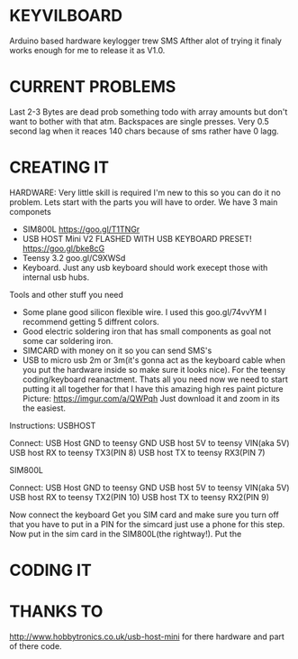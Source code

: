 # KEYVILBOARD
Arduino based hardware keylogger trew SMS
Afther alot of trying it finaly works enough for me to release it as V1.0.


# CURRENT PROBLEMS
Last 2-3 Bytes are dead prob something todo with array amounts but don't want to bother with that atm.
Backspaces are single presses.
Very 0.5 second lag when it reaces 140 chars because of sms rather have 0 lagg.



# CREATING IT
HARDWARE:
Very little skill is required I'm new to this so you can do it no problem.
Lets start with the parts you will have to order. We have 3 main componets 
- SIM800L https://goo.gl/T1TNGr
- USB HOST Mini V2 FLASHED WITH USB KEYBOARD PRESET! https://goo.gl/bke8cG
- Teensy 3.2 goo.gl/C9XWSd
- Keyboard. Just any usb keyboard should work execept those with internal usb hubs.

Tools and other stuff you need 

- Some plane good silicon flexible wire. I used this goo.gl/74vvYM I recommend getting 5 diffrent colors.
- Good electric soldering iron that has small components as goal not some car soldering iron.
- SIMCARD with money on it so you can send SMS's
- USB to micro usb 2m or 3m(it's gonna act as the keyboard cable when you put the hardware inside so make sure it looks nice). For the teensy coding/keyboard reanactment.
Thats all you need now we need to start putting it all together for that I have this amazing high res paint picture
Picture: https://imgur.com/a/QWPqh Just download it and zoom in its the easiest.

Instructions:
USBHOST

Connect: USB Host GND to teensy GND 
         USB host 5V to teensy VIN(aka 5V)
         USB host RX to teensy TX3(PIN 8)
         USB host TX to teensy RX3(PIN 7)
         
SIM800L

Connect: USB Host GND to teensy GND 
         USB host 5V to teensy VIN(aka 5V)
         USB host RX to teensy TX2(PIN 10)
         USB host TX to teensy RX2(PIN 9)
         
Now connect the keyboard
Get you SIM card and make sure you turn off that you have to put in a PIN for the simcard just use a phone for this step.
Now put in the sim card in the SIM800L(the rightway!).
Put the 




# CODING IT

# THANKS TO
http://www.hobbytronics.co.uk/usb-host-mini for there hardware and part of there code.
